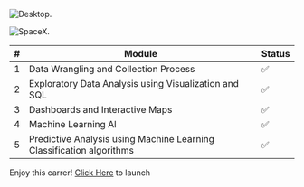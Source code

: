 ![Desktop.](https://user-images.githubusercontent.com/84391594/152703941-8c1b3e93-7358-4274-8c7d-b152d3132814.png)

![SpaceX.](https://camo.githubusercontent.com/1776b31b1d0b5a1628d9897b9ae7980456020c1f66025dabb1f0b095f7829531/68747470733a2f2f6d65646961342e67697068792e636f6d2f6d656469612f336f6873346753733356305137714f744b552f67697068792e6769663f6369643d65636630356534373833646a3172717a706d6a616b796634726f3566786578667a626832613739766e66377237306a652665703d76315f676966735f72656c61746564267269643d67697068792e6769662663743d67)


| # | Module| Status |
| --- | --- | --- |
| 1 | Data Wrangling and Collection Process | ✅ |
| 2 | Exploratory Data Analysis using Visualization and SQL | ✅ |
| 3 | Dashboards and Interactive Maps| ✅ |
| 4 | Machine Learning Al | ✅ |
| 5 | Predictive Analysis using Machine Learning Classification algorithms | ✅ |

Enjoy this carrer! [Click Here](https://www.coursera.org/professional-certificates/ibm-data-science) to launch

